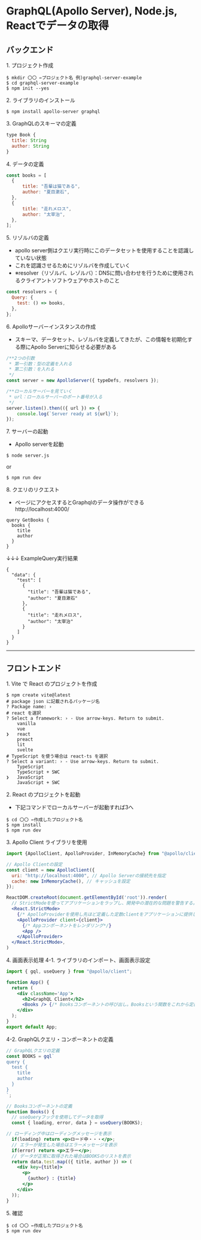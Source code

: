 # GraphQL(Apollo Server), Node.js, Reactでデータの取得

## バックエンド
1\. プロジェクト作成
```
$ mkdir 〇〇 ←プロジェクト名 例)graphql-server-example
$ cd graphql-server-example
$ npm init --yes
```

2\. ライブラリのインストール
```
$ npm install apollo-server graphql
```

3\. GraphQLのスキーマの定義
```js:backend/server.js
type Book {
  title: String
  author: String
}
```

4\. データの定義
```js:backend/server.js
const books = [
  {
      title: "吾輩は猫である",
      author: "夏目漱石",
  },
  {
      title: "走れメロス",
      author: "太宰治",
  },
];
```

5\. リゾルバの定義
- apollo server側はクエリ実行時にこのデータセットを使用することを認識していない状態
- これを認識させるためにリゾルバを作成していく
- ※resolver（リゾルバ、レゾルバ）：DNSに問い合わせを行うために使用されるクライアントソフトウェアやホストのこと
```js:backend/server.js
const resolvers = {
  Query: {
    test: () => books,
  },
};
```

6\. Apolloサーバーインスタンスの作成
- スキーマ、データセット、レゾルバを定義してきたが、この情報を初期化する際にApollo Serverに知らせる必要がある
```js:backend/server.js
/**2つの引数
 * 第一引数：型の定義を入れる
 * 第二引数：を入れる
 */
const server = new ApolloServer({ typeDefs, resolvers });

/**ローカルサーバーを見ていく
 * url：ローカルサーバーのポート番号が入る
 */
server.listen().then(({ url }) => {
    console.log(`Server ready at ${url}`);
});
```

7\. サーバーの起動
- Apollo serverを起動
```
$ node server.js 
```
or
```
$ npm run dev
```

8\. クエリのリクエスト
- ページにアクセスするとGraphqlのデータ操作ができる
<br>http://localhost:4000/
```:sandbox
query GetBooks {
  books {
    title
    author
  }
}
```
↓↓↓ ExampleQuery実行結果
```
{
  "data": {
    "test": [
      {
        "title": "吾輩は猫である",
        "author": "夏目漱石"
      },
      {
        "title": "走れメロス",
        "author": "太宰治"
      }
    ]
  }
}
```
---
## フロントエンド
1\. Vite で React のプロジェクトを作成
```
$ npm create vite@latest
# package json に記載されるパッケージ名
? Package name: ›
# react を選択
? Select a framework: › - Use arrow-keys. Return to submit.
    vanilla
    vue
❯   react
    preact
    lit
    svelte
# TypeScript を使う場合は react-ts を選択
? Select a variant: › - Use arrow-keys. Return to submit.
    TypeScript
    TypeScript + SWC
❯   JavaScript
    JavaScript + SWC
```

2\. React のプロジェクトを起動
- 下記コマンドでローカルサーバーが起動すれば3へ
```
$ cd 〇〇 ←作成したプロジェクト名
$ npm install
$ npm run dev
```

3\. Apollo Client ライブラリを使用
```jsx:src/main.jsx
import {ApolloClient, ApolloProvider, InMemoryCache} from "@apollo/client"; // Apollo Clientのインポート

// Apollo Clientの設定
const client = new ApolloClient({
  uri: "http://localhost:4000", // Apollo Serverの接続先を指定
  cache: new InMemoryCache(), // キャッシュを設定
});

ReactDOM.createRoot(document.getElementById('root')).render(
  // StrictModeを使ってアプリケーションをラップし、開発中の潜在的な問題を警告する。javascriptのコードを通常より厳しくエラーチェック。
  <React.StrictMode>
    {/* ApolloProviderを使用し先ほど定義した定数clientをアプリケーションに提供します。 */}
    <ApolloProvider client={client}>
      {/* Appコンポーネントをレンダリング*/}
      <App />
    </ApolloProvider>
  </React.StrictMode>,
)
```

4\. 画面表示処理
4-1\. ライブラリのインポート、画面表示設定
```jsx:src/App.jsx
import { gql, useQuery } from "@apollo/client";

function App() {
  return (
    <div className='App'>
      <h2>GraphQL Client</h2>
      <Books /> {/* Booksコンポーネントの呼び出し。Booksという関数をこれから定義する */}
    </div>
  );
}
export default App;
```

4-2\. GraphQLクエリ・コンポーネントの定義
```jsx:src/App.jsx
// GraphQLクエリの定義
const BOOKS = gql`
query {
  test {
    title
    author
  }
}
`;

// Booksコンポーネントの定義
function Books() {
  // useQueryフックを使用してデータを取得
  const { loading, error, data } = useQuery(BOOKS);

// ローディング中はローディングメッセージを表示
  if(loading) return <p>ロード中・・・</p>;
  // エラーが発生した場合はエラーメッセージを表示
  if(error) return <p>エラー</p>;
  // データが正常に取得された場合はBOOKSのリストを表示
  return data.test.map(({ title, author }) => (
    <div key={title}>
      <p>
        {author} : {title}
      </p>
    </div>
  ));
}
```

5\. 確認
```
$ cd 〇〇 ←作成したプロジェクト名
$ npm run dev
```